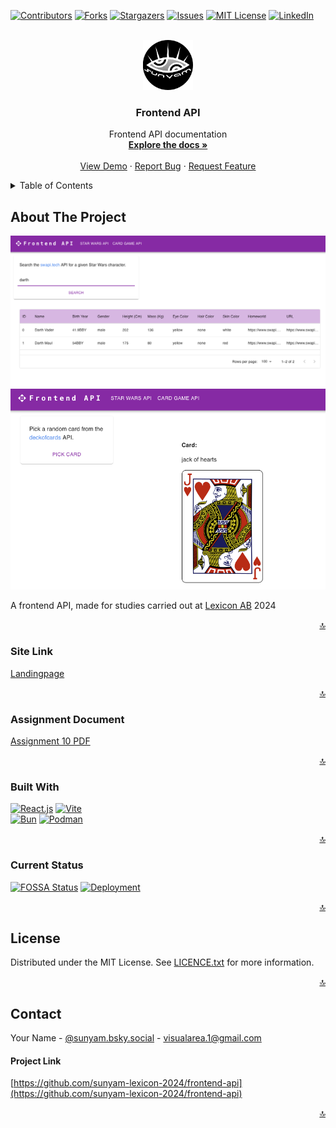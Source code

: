 <a name="readme-top"></a>

[![Contributors][contributors-shield]][contributors-url]
[![Forks][forks-shield]][forks-url]
[![Stargazers][stars-shield]][stars-url]
[![Issues][issues-shield]][issues-url]
[![MIT License][license-shield]][license-url]
[![LinkedIn][linkedin-shield]][linkedin-url]



<!-- PROJECT LOGO -->
<br />
<div align="center">
  <a href="https://github.com/sunyam-lexicon-2024/frontend-api">
    <img src=".docs/images/logo.png" alt="Logo" width="80" height="80">
  </a>

<h3 align="center">Frontend API</h3>

  <p align="center">
    Frontend API documentation
    <br />
    <a href="https://github.com/sunyam-lexicon-2024/frontend-api"><strong>Explore the docs »</strong></a>
    <br />
    <br />
    <a href="https://github.com/sunyam-lexicon-2024/frontend-api">View Demo</a>
    ·
    <a href="https://github.com/sunyam-lexicon-2024/frontend-api/issues/new?labels=bug&template=bug-report---.md">Report Bug</a>
    ·
    <a href="https://github.com/sunyam-lexicon-2024/frontend-api/issues/new?labels=enhancement&template=feature-request---.md">Request Feature</a>
  </p>
</div>



<!-- TABLE OF CONTENTS -->
<details>
  <summary>Table of Contents</summary>
  <ol>
    <li>
      <a href="#about-the-project">About The Project</a>
      <ul>
        <li><a href="#site-link">Site Link</a></li>
        <li><a href="#assignment-document">Assignment Document</a></li>
        <li><a href="#built-with">Built With</a></li>
        <li><a href="#current-status">Curren Status</a></li>
      </ul>
    </li>
    <li><a href="#license">License</a></li>
    <li><a href="#contact">Contact</a></li>
    <li><a href="#acknowledgments">Acknowledgments</a></li>
  </ol>
</details>



<!-- ABOUT THE PROJECT -->
## About The Project

![![Suny-Am Lexicon 2024 Frontend API Screen Shot][product-screenshot-1]](.docs/images/screenshot-starwars.png)
![![Suny-Am Lexicon 2024 Frontend API Screen Shot][product-screenshot-2]](.docs/images/screenshot-cards.png)

A frontend API, made for studies carried out at [Lexicon AB](https://lexicon.se) 2024

<p align="right"><a href="#readme-top">🔝</a></p>


### Site Link
[Landingpage](https://sunyam-lexicon-2024.github.io/frontend-api/)

<p align="right"><a href="#readme-top">🔝</a></p>



### Assignment Document
[Assignment 10 PDF](.docs/pdf/assignment-10.pdf)

<p align="right"><a href="#readme-top">🔝</a></p>



### Built With

[![React.js][React.js]][React-url]
[![Vite][Vite]][Vite-url]
<br>
[![Bun][Bun]][Bun-url]
[![Podman][Podman]][Podman-url]

<p align="right"><a href="#readme-top">🔝</a></p>



### Current Status

[![FOSSA Status](https://app.fossa.com/api/projects/custom%2B45338%2Fgithub.com%2FSunyam-Lexicon-2024%2Ffrontend-api.svg?type=shield&issueType=license)](https://app.fossa.com/projects/custom%2B45338%2Fgithub.com%2FSunyam-Lexicon-2024%2Ffrontend-api?ref=badge_shield&issueType=license)
[![Deployment](https://github.com/Sunyam-Lexicon-2024/frontend-api/actions/workflows/publish.yml/badge.svg)](https://github.com/Sunyam-Lexicon-2024/frontend-api/actions/workflows/publish.yml)

<p align="right"><a href="#readme-top">🔝</a></p>




<!-- LICENSE -->
## License

Distributed under the MIT License. See [LICENCE.txt](LICENCE.txt) for more information.

<p align="right"><a href="#readme-top">🔝</a></p>



<!-- CONTACT -->
## Contact

Your Name - [@sunyam.bsky.social](https://bsky.app/profile/sunyam.bsky.social) - [visualarea.1@gmail.com](mailto:visualarea.1@gmail.com)

#### Project Link
[https://github.com/sunyam-lexicon-2024/frontend-api](https://github.com/sunyam-lexicon-2024/frontend-api)

<p align="right"><a href="#readme-top">🔝</a></p>

[contributors-shield]: https://img.shields.io/github/contributors/sunyam-lexicon-2024/frontend-api.svg?style=for-the-badge
[contributors-url]: https://github.com/sunyam-lexicon-2024/frontend-api/graphs/contributors
[forks-shield]: https://img.shields.io/github/forks/sunyam-lexicon-2024/frontend-api?style=for-the-badge
[forks-url]: https://github.com/sunyam-lexicon-2024/frontend-api/network/members
[stars-shield]: https://img.shields.io/github/stars/sunyam-lexicon-2024/frontend-api.svg?style=for-the-badge
[stars-url]: https://github.com/sunyam-lexicon-2024/frontend-api/stargazers
[issues-shield]: https://img.shields.io/github/issues/sunyam-lexicon-2024/frontend-api.svg?style=for-the-badge
[issues-url]: https://github.com/sunyam-lexicon-2024/frontend-api/issues
[license-shield]: https://img.shields.io/github/license/sunyam-lexicon-2024/frontend-api.svg?style=for-the-badge
[license-url]: https://github.com/sunyam-lexicon-2024/frontend-api/blob/main/LICENSE.txt
[linkedin-shield]: https://img.shields.io/badge/-LinkedIn-black.svg?style=for-the-badge&logo=linkedin&colorB=555
[linkedin-url]: https://linkedin.com/in/carl-sandberg-01070a2b6/
[product-screenshot-1]: .docs/images/screenshot-1.png
[product-screenshot-2]: .docs/images/screenshot-2.png
[Podman]: https://img.shields.io/badge/podman-000000?style=for-the-badge&logo=podman&logoColor=white&logoSize=large&color=892CA0
[Podman-url]:https://podman.io
[Vite]: https://img.shields.io/badge/vite-%23646CFF.svg?style=for-the-badge&logo=vite&logoColor=white
[Vite-url]: https://vitejs.dev/
[Bun]: https://img.shields.io/badge/Bun-%23000000.svg?style=for-the-badge&logo=bun&logoColor=white
[Bun-url]: https://bun.sh/
[React.js]: https://img.shields.io/badge/React-20232A?style=for-the-badge&logo=react&logoColor=61DAFB
[React-url]: https://reactjs.org/